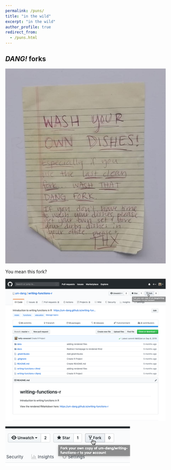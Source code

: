 ```yaml
---
permalink: /puns/
title: "in the wild"
excerpt: "in the wild"
author_profile: true
redirect_from:
  - /puns.html
---
```


## _DANG!_ forks

![dang-fork-original](/images/puns/dang-fork-original.jpeg)

You mean this fork?

![fork-button](/images/puns/fork-button.png)

![fork-button-crop](/images/puns/fork-button-crop.png)